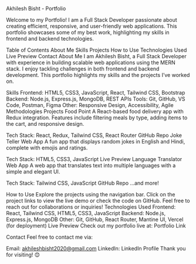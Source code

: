 Akhilesh Bisht - Portfolio

Welcome to my Portfolio! I am a Full Stack Developer passionate about creating efficient, responsive, and user-friendly web applications. This portfolio showcases some of my best work, highlighting my skills in frontend and backend technologies.

Table of Contents
About Me
Skills
Projects
How to Use
Technologies Used
Live Preview
Contact
About Me
I am Akhilesh Bisht, a Full Stack Developer with experience in building scalable web applications using the MERN stack. I enjoy tackling challenges in both frontend and backend development. This portfolio highlights my skills and the projects I’ve worked on.

Skills
Frontend: HTML5, CSS3, JavaScript, React, Tailwind CSS, Bootstrap
Backend: Node.js, Express.js, MongoDB, REST APIs
Tools: Git, GitHub, VS Code, Postman, Figma
Other: Responsive Design, Accessibility, Agile Methodologies
Projects
Food Point
A React-based food delivery app with Redux integration. Features include filtering meals by type, adding items to the cart, and responsive design.

Tech Stack: React, Redux, Tailwind CSS, React Router
GitHub Repo
Joke Teller Web App
A fun app that displays random jokes in English and Hindi, complete with emojis and ratings.

Tech Stack: HTML5, CSS3, JavaScript
Live Preview
Language Translator Web App
A web app that translates text into multiple languages with a simple and elegant UI.

Tech Stack: Tailwind CSS, JavaScript
GitHub Repo
...and more!

How to Use
Explore the projects using the navigation bar.
Click on the project links to view the live demo or check the code on GitHub.
Feel free to reach out for collaborations or inquiries!
Technologies Used
Frontend: React, Tailwind CSS, HTML5, CSS3, JavaScript
Backend: Node.js, Express.js, MongoDB
Other: Git, GitHub, React Router, Mantine UI, Vercel (for deployment)
Live Preview
Check out my portfolio live at: Portfolio Link

Contact
Feel free to contact me via:

Email: akhileshbisht2020@gmail.com
LinkedIn: LinkedIn Profile
Thank you for visiting! 😊
